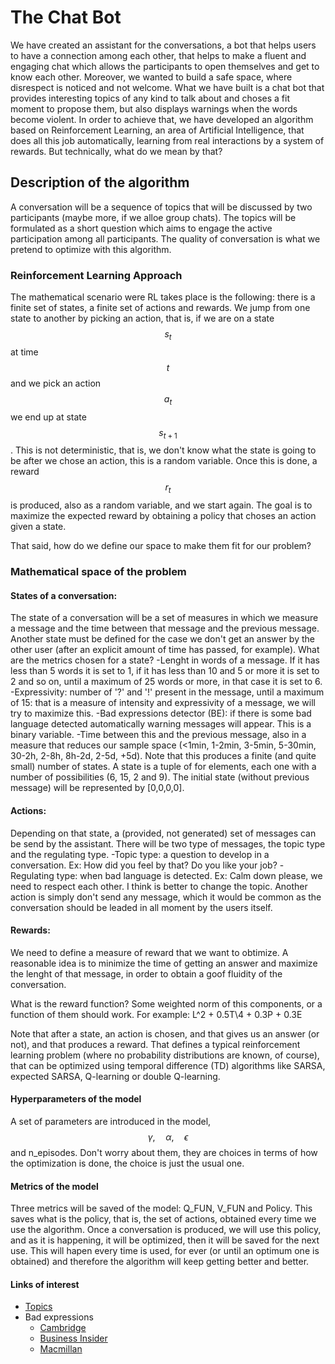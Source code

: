 # The Chat Bot
We have created an assistant for the conversations, a bot that helps users to have a connection among each other, that
helps to make a fluent and engaging chat which allows the participants to open themselves and get to know each other. Moreover,
we wanted to build a safe space, where disrespect is noticed and not welcome. What we have built is a chat bot that provides interesting topics
of any kind to talk about and choses a fit moment to propose them, but also displays warnings when the words become violent.
In order to achieve that, we have developed an algorithm based on Reinforcement Learning, an area of Artificial Intelligence,
that does all this job automatically, learning from real interactions by a system of rewards. But technically, what do we mean by that?

## Description of the algorithm
A conversation will be a sequence of topics that will be discussed by two participants (maybe more, if we alloe group chats).
The topics will be formulated as a short question which aims to engage the active participation among all participants. The quality
of conversation is what we pretend to optimize with this algorithm.

### Reinforcement Learning Approach
The mathematical scenario were RL takes place is the following: there is a finite set of states, a finite set of actions and rewards. We jump from one state to another by picking an action, that is, if we are on a state $$s_t$$ at time $$t$$ and we pick an action $$a_t$$ we end up at state $$s_{t+1}$$. This is not deterministic, that is, we don't know what the state is going to be after we chose an action, this is a random variable. Once this is done,
a reward $$r_t$$ is produced, also as a random variable, and we start again. The goal is to maximize the expected reward by obtaining a policy that choses an action given a state.

That said, how do we define our space to make them fit for our problem?

### Mathematical space of the problem

#### States of a conversation:
The state of a conversation will be a set of measures in which we measure a message and the time between
that message and the previous message. Another state must be defined for the case we don't get an answer by the other user (after an explicit amount
of time has passed, for example). What are the metrics chosen for a state?
-Lenght in words of a message. If it has less than 5 words it is set to 1, if it has less than 10 and 5 or more it is set to 2 and so on,
until a maximum of 25 words or more, in that case it is set to 6.
-Expressivity: number of '?' and '!' present in the message, until a maximum of 15: that is a measure of intensity and expressivity of a message, we will try to maximize this.
-Bad expressions detector (BE): if there is some bad language detected automatically warning messages will appear. This is a binary variable.
-Time between this and the previous message, also in a measure that reduces our sample space (<1min, 1-2min, 3-5min, 5-30min, 30-2h, 2-8h, 8h-2d, 2-5d, +5d).
Note that this produces a finite (and quite small) number of states.
A state is a tuple of for elements, each one with a number of possibilities (6, 15, 2 and 9). The initial state (without previous message) will be represented by [0,0,0,0].


#### Actions:
Depending on that state, a (provided, not generated) set of messages can be send by the assistant. There will be two type of messages, the topic type
and the regulating type.
-Topic type: a question to develop in a conversation. Ex: How did you feel by that? Do you like your job?
-Regulating type: when bad language is detected. Ex: Calm down please, we need to respect each other. I think is better to change the topic.
Another action is simply don't send any message, which it would be common as the conversation should be leaded in all moment
by the users itself.


#### Rewards:
We need to define a measure of reward that we want to obtimize. A reasonable idea is to minimize the time of getting an answer and
maximize the lenght of that message, in order to obtain a goof fluidity of the conversation.

What is the reward function?
Some weighted norm of this components, or a function of them should work. For example:
L\^2 + 0.5T\4 + 0.3P + 0.3E

Note that after a state, an action is chosen, and that gives us an answer (or not), and that produces a reward. That defines a typical reinforcement
learning problem (where no probability distributions are known, of course), that can be optimized using temporal difference (TD) algorithms like
SARSA, expected SARSA, Q-learning or double Q-learning.

#### Hyperparameters of the model
A set of parameters are introduced in the model, $$\gamma,\quad\alpha,\quad\epsilon$$ and n_episodes. Don't worry about them, they are choices in terms of how the optimization is done, the choice is just the usual one.

#### Metrics of the model
Three metrics will be saved of the model: Q_FUN, V_FUN and Policy. This saves what is the policy, that is, the set of actions, obtained every time we use the algorithm. Once a conversation is produced, we will use this policy, and as it is happening, it will be optimized, then it will be saved for the next use. This will hapen every time is used, for ever (or until an optimum one is obtained) and therefore the algorithm will keep getting better and better.

#### Links of interest
- [Topics](https://parade.com/969981/parade/conversation-starters/)
- Bad expressions
    - [Cambridge](https://dictionary.cambridge.org/grammar/british-grammar/swearing-and-taboo-expressions)
    - [Business Insider](https://www.businessinsider.com/offensive-phrases-that-people-still-use-2013-11?r=US&IR=T#1-the-itis-1)
    - [Macmillan](https://www.macmillandictionary.com/thesaurus-category/british/impolite-and-offensive-expressions-used-when-annoyed-or-angry)
